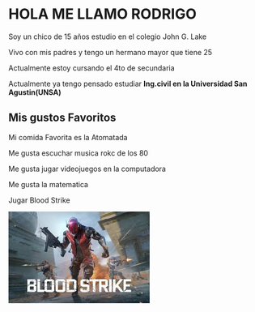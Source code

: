 # HOLA ME LLAMO RODRIGO
Soy un chico de 15 años estudio en el colegio John G. Lake

Vivo con mis padres y tengo un hermano mayor que tiene 25

Actualmente estoy cursando el 4to de secundaria 

Actualmente ya tengo pensado estudiar **Ing.civil en la Universidad San Agustin(UNSA)**

## Mis gustos Favoritos
Mi comida Favorita es la Atomatada

Me gusta escuchar musica rokc de los 80

Me gusta jugar videojuegos en la computadora

Me gusta la matematica

Jugar Blood Strike

<img src="./blod strike.jpeg">
